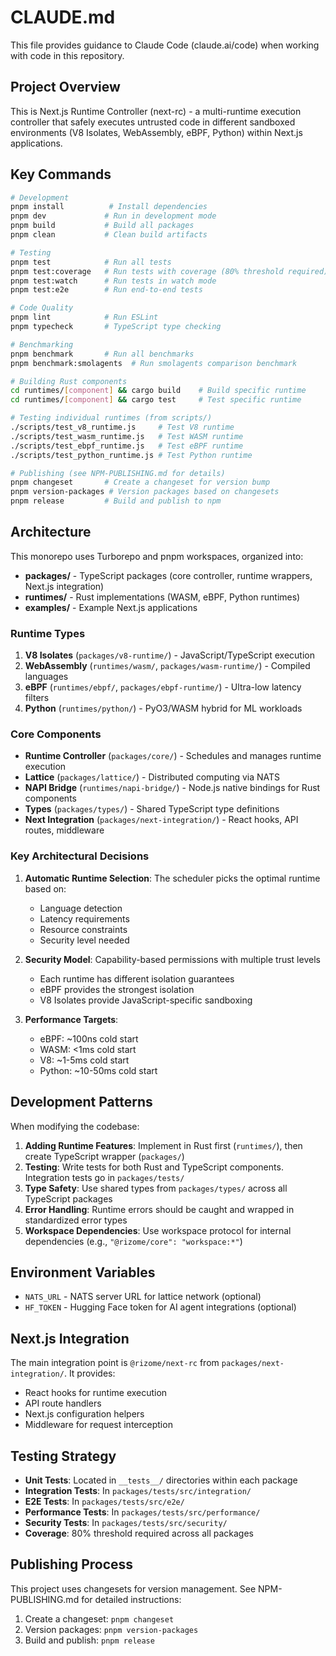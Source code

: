 # CLAUDE.md

This file provides guidance to Claude Code (claude.ai/code) when working with code in this repository.

## Project Overview

This is Next.js Runtime Controller (next-rc) - a multi-runtime execution controller that safely executes untrusted code in different sandboxed environments (V8 Isolates, WebAssembly, eBPF, Python) within Next.js applications.

## Key Commands

```bash
# Development
pnpm install          # Install dependencies
pnpm dev             # Run in development mode
pnpm build           # Build all packages
pnpm clean           # Clean build artifacts

# Testing
pnpm test            # Run all tests
pnpm test:coverage   # Run tests with coverage (80% threshold required)
pnpm test:watch      # Run tests in watch mode
pnpm test:e2e        # Run end-to-end tests

# Code Quality
pnpm lint            # Run ESLint
pnpm typecheck       # TypeScript type checking

# Benchmarking
pnpm benchmark       # Run all benchmarks
pnpm benchmark:smolagents  # Run smolagents comparison benchmark

# Building Rust components
cd runtimes/[component] && cargo build    # Build specific runtime
cd runtimes/[component] && cargo test     # Test specific runtime

# Testing individual runtimes (from scripts/)
./scripts/test_v8_runtime.js     # Test V8 runtime
./scripts/test_wasm_runtime.js   # Test WASM runtime
./scripts/test_ebpf_runtime.js   # Test eBPF runtime
./scripts/test_python_runtime.js # Test Python runtime

# Publishing (see NPM-PUBLISHING.md for details)
pnpm changeset       # Create a changeset for version bump
pnpm version-packages # Version packages based on changesets
pnpm release         # Build and publish to npm
```

## Architecture

This monorepo uses Turborepo and pnpm workspaces, organized into:

- **packages/** - TypeScript packages (core controller, runtime wrappers, Next.js integration)
- **runtimes/** - Rust implementations (WASM, eBPF, Python runtimes)
- **examples/** - Example Next.js applications

### Runtime Types

1. **V8 Isolates** (`packages/v8-runtime/`) - JavaScript/TypeScript execution
2. **WebAssembly** (`runtimes/wasm/`, `packages/wasm-runtime/`) - Compiled languages
3. **eBPF** (`runtimes/ebpf/`, `packages/ebpf-runtime/`) - Ultra-low latency filters
4. **Python** (`runtimes/python/`) - PyO3/WASM hybrid for ML workloads

### Core Components

- **Runtime Controller** (`packages/core/`) - Schedules and manages runtime execution
- **Lattice** (`packages/lattice/`) - Distributed computing via NATS
- **NAPI Bridge** (`runtimes/napi-bridge/`) - Node.js native bindings for Rust components
- **Types** (`packages/types/`) - Shared TypeScript type definitions
- **Next Integration** (`packages/next-integration/`) - React hooks, API routes, middleware

### Key Architectural Decisions

1. **Automatic Runtime Selection**: The scheduler picks the optimal runtime based on:
   - Language detection
   - Latency requirements
   - Resource constraints
   - Security level needed

2. **Security Model**: Capability-based permissions with multiple trust levels
   - Each runtime has different isolation guarantees
   - eBPF provides the strongest isolation
   - V8 Isolates provide JavaScript-specific sandboxing

3. **Performance Targets**:
   - eBPF: ~100ns cold start
   - WASM: <1ms cold start
   - V8: ~1-5ms cold start
   - Python: ~10-50ms cold start

## Development Patterns

When modifying the codebase:

1. **Adding Runtime Features**: Implement in Rust first (`runtimes/`), then create TypeScript wrapper (`packages/`)
2. **Testing**: Write tests for both Rust and TypeScript components. Integration tests go in `packages/tests/`
3. **Type Safety**: Use shared types from `packages/types/` across all TypeScript packages
4. **Error Handling**: Runtime errors should be caught and wrapped in standardized error types
5. **Workspace Dependencies**: Use workspace protocol for internal dependencies (e.g., `"@rizome/core": "workspace:*"`)

## Environment Variables

- `NATS_URL` - NATS server URL for lattice network (optional)
- `HF_TOKEN` - Hugging Face token for AI agent integrations (optional)

## Next.js Integration

The main integration point is `@rizome/next-rc` from `packages/next-integration/`. It provides:
- React hooks for runtime execution
- API route handlers
- Next.js configuration helpers
- Middleware for request interception

## Testing Strategy

- **Unit Tests**: Located in `__tests__/` directories within each package
- **Integration Tests**: In `packages/tests/src/integration/`
- **E2E Tests**: In `packages/tests/src/e2e/`
- **Performance Tests**: In `packages/tests/src/performance/`
- **Security Tests**: In `packages/tests/src/security/`
- **Coverage**: 80% threshold required across all packages

## Publishing Process

This project uses changesets for version management. See NPM-PUBLISHING.md for detailed instructions:

1. Create a changeset: `pnpm changeset`
2. Version packages: `pnpm version-packages`
3. Build and publish: `pnpm release`